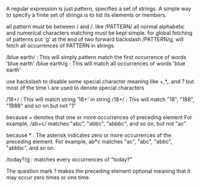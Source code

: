 A regular expression is just pattern, specifies a set of 
strings.
A simple way to specify a finite set of strings is to list its elements or members. 


all pattern must be between / and /. like /PATTERN/
all normal alphabetic and numerical characters matching must be kept simple.
for global fetching of patterns put 'g' at the end of two forward backslash  /PATTERN/g, will fetch all occurrences of PATTERN in strings.

/blue earth/  : This will simply pattern match the first occurrence of words 'blue earth' 
/blue earth/g : This will match all occurrences of words 'blue earth'

use backslash to disable some special character meaning
like +,*,. and ? but most of the time \ are used to denote special
characters

/18\+/ : This will match string '18+' in string
/18+/ : This will match "18", "188", "1888" and so on but not "1"

because + denotes that one or more occurrences of preceding element
For example, /ab+c/ matches "abc", "abbc", "abbbc", and so on, but not "ac".

  
because * : The asterisk indicates zero or more occurrences of the preceding element. For example, ab*c matches "ac", "abc", "abbc", "abbbc", and so on.

/today\?/g : matches every occurrences of "today?"

The question mark ? makes the preceding element optional meaning that it may occur zero times or one time.



